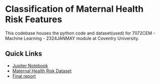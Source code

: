 # Classification of Maternal Health Risk Features

This codebase houses the python code and dataset(used) for 7072CEM - Machine Learning - 2324JANMAY module at Coventry University.

## Quick Links
- [Jupiter Notebook](./7072CEM.ipynb)
- [Maternal Health Risk Dataset](./maternal_health_risk_data_set.csv)
- [Final report](./ML_COURSEWORK_REPORT.pdf)